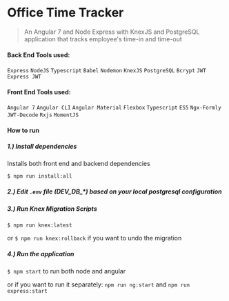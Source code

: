 # Office Time Tracker
> An Angular 7 and Node Express with KnexJS and PostgreSQL application that tracks employee's time-in and time-out


#### Back End Tools used:
`Express` `NodeJS` `Typescript` `Babel` `Nodemon` `KnexJS` `PostgreSQL` `Bcrypt` `JWT` `Express JWT` 

#### Front End Tools used:
`Angular 7` `Angular CLI` `Angular Material` `Flexbox` `Typescript` `ES5` `Ngx-Formly` `JWT-Decode` `Rxjs` `MomentJS`


#### How to run

##### 1.) Install dependencies
Installs both front end and backend dependencies

`$ npm run install:all`        

##### 2.) Edit `.env` file (DEV_DB_*) based on your local postgresql configuration 

##### 3.) Run Knex Migration Scripts

`$ npm run knex:latest` 

or  `$ npm run knex:rollback` if you want to undo the migration


##### 4.) Run the application

`$ npm start` to run both node and angular 

or if you want to run it separately: `npm run ng:start` and `npm run express:start`


